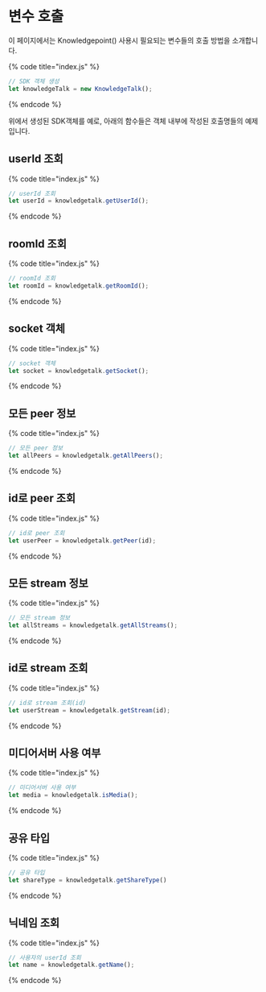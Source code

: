 # 변수 호출

이 페이지에서는 Knowledgepoint() 사용시 필요되는 변수들의 호출 방법을 소개합니다.

{% code title="index.js" %}
```javascript
// SDK 객체 생성
let knowledgeTalk = new KnowledgeTalk();
```
{% endcode %}

위에서 생성된 SDK객체를 예로, 아래의 함수들은 객체 내부에 작성된 호출명들의 예제입니다.

## userId 조회
{% code title="index.js" %}
```javascript
// userId 조회
let userId = knowledgetalk.getUserId();
```
{% endcode %}

## roomId 조회
{% code title="index.js" %}
```javascript
// roomId 조회
let roomId = knowledgetalk.getRoomId();
```
{% endcode %}

## socket 객체
{% code title="index.js" %}
```javascript
// socket 객체
let socket = knowledgetalk.getSocket();
```
{% endcode %}

## 모든 peer 정보
{% code title="index.js" %}
```javascript
// 모든 peer 정보
let allPeers = knowledgetalk.getAllPeers();
```
{% endcode %}

## id로 peer 조회
{% code title="index.js" %}
```javascript
// id로 peer 조회
let userPeer = knowledgetalk.getPeer(id);
```
{% endcode %}

## 모든 stream 정보
{% code title="index.js" %}
```javascript
// 모든 stream 정보
let allStreams = knowledgetalk.getAllStreams();
```
{% endcode %}

## id로 stream 조회
{% code title="index.js" %}
```javascript
// id로 stream 조회(id)
let userStream = knowledgetalk.getStream(id);
```
{% endcode %}

## 미디어서버 사용 여부
{% code title="index.js" %}
```javascript
// 미디어서버 사용 여부
let media = knowledgetalk.isMedia();
```
{% endcode %}

## 공유 타입
{% code title="index.js" %}
```javascript
// 공유 타입
let shareType = knowledgetalk.getShareType()
```
{% endcode %}

## 닉네임 조회
{% code title="index.js" %}
```javascript
// 사용자의 userId 조회
let name = knowledgetalk.getName();
```
{% endcode %}